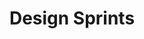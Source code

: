 ---
title: Design Sprints
service: Design
description: Alcatra tenderloin tail, filet mignon tri-tip andouille t-bone pancetta pork jerky venison bacon. Filet mignon chuck strip steak cow shoulder.
image: ../images/services-illustrations/icon-design-sprint.svg
---